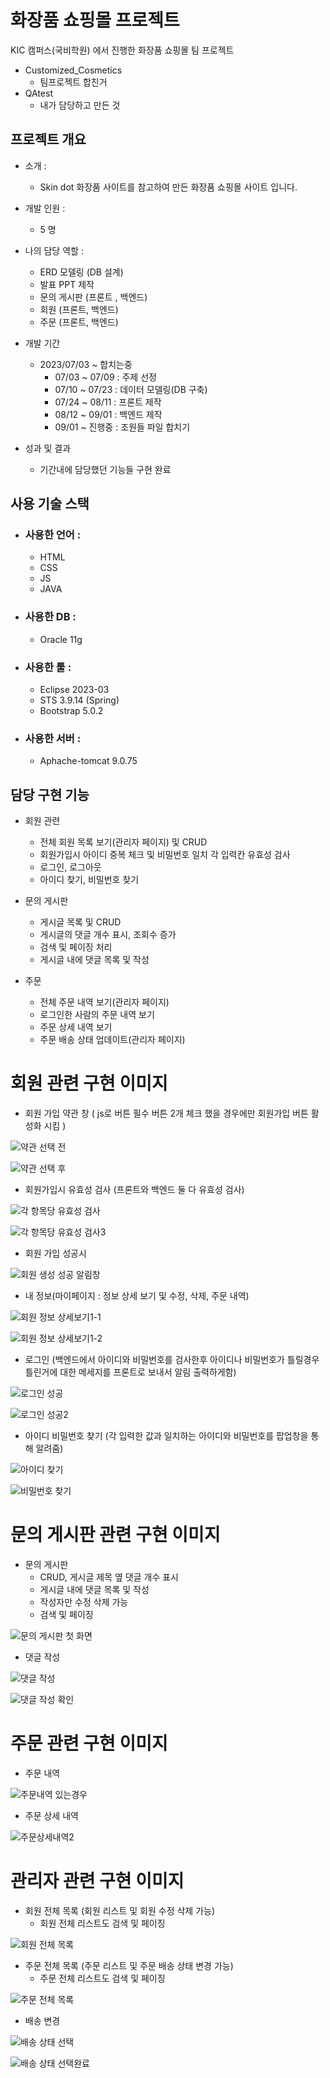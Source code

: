 # 화장품 쇼핑몰 프로젝트
KIC 캠퍼스(국비학원) 에서 진행한 화장품 쇼핑몰 팀 프로젝트

* Customized_Cosmetics
  * 팀프로젝트 합친거
* QAtest
  * 내가 담당하고 만든 것

## 프로젝트 개요
* 소개 :
  * Skin dot 화장품 사이트를 참고하여 만든 화장품 쇼핑몰 사이트 입니다.

* 개발 인원 :
  *  5 명

* 나의 담당 역할 :
  * ERD 모델링 (DB 설계)
  * 발표 PPT 제작
  * 문의 게시판 (프론트 , 백엔드)
  * 회원 (프론트, 백엔드)
  * 주문 (프론트, 백엔드)

* 개발 기간
  * 2023/07/03 ~ 합치는중
    * 07/03 ~ 07/09 : 주제 선정
    * 07/10 ~ 07/23 : 데이터 모델링(DB 구축)
    * 07/24 ~ 08/11 : 프론트 제작
    * 08/12 ~ 09/01 : 백엔드 제작
    * 09/01 ~ 진행중 : 조원들 파일 합치기

* 성과 및 결과
  * 기간내에 담당했던 기능들 구현 완료


## 사용 기술 스택
* ### 사용한 언어 :
  * HTML
  * CSS
  * JS
  * JAVA
    
* ### 사용한 DB : 
  * Oracle 11g
   
* ### 사용한 툴 : 
  * Eclipse 2023-03
  * STS 3.9.14 (Spring)
  * Bootstrap 5.0.2
    
* ### 사용한 서버 :
  * Aphache-tomcat 9.0.75


## 담당 구현 기능
* 회원 관련
  * 전체 회원 목록 보기(관리자 페이지) 및 CRUD
  * 회원가입시 아이디 중복 체크 및 비밀번호 일치 각 입력칸 유효성 검사
  * 로그인, 로그아웃
  * 아이디 찾기, 비밀번호 찾기

* 문의 게시판
  * 게시글 목록 및 CRUD
  * 게시글의 댓글 개수 표시, 조회수 증가
  * 검색 및 페이징 처리
  * 게시글 내에 댓글 목록 및 작성

* 주문
  * 전체 주문 내역 보기(관리자 페이지)
  * 로그인한 사람의 주문 내역 보기
  * 주문 상세 내역 보기
  * 주문 배송 상태 업데이트(관리자 페이지)
 
# 회원 관련 구현 이미지
* 회원 가입 약관 창 ( js로 버튼 필수 버튼 2개 체크 했을 경우에만 회원가입 버튼 활성화 시킴 )
    
![약관 선택 전](https://github.com/Scar1etHan/webmake/assets/137043086/c36c36e8-f380-47b6-bacc-a620c813d4ab)

![약관 선택 후](https://github.com/Scar1etHan/webmake/assets/137043086/e5d59a34-9986-4d0a-a706-b58a1243577a)

* 회원가입시 유효성 검사 (프론트와 백엔드 둘 다 유효성 검사)
  
![각 항목당 유효성 검사](https://github.com/Scar1etHan/webmake/assets/137043086/064703c0-587a-4539-a18c-a823583c14c2)

![각 항목당 유효성 검사3](https://github.com/Scar1etHan/webmake/assets/137043086/9f5f51c5-1e9b-4884-8efa-3b0a43841bb7)

* 회원 가입 성공시

![회원 생성 성공 알림창](https://github.com/Scar1etHan/webmake/assets/137043086/8a5972f6-a579-493e-a0da-c4125c5a29b2)

* 내 정보(마이페이지 : 정보 상세 보기 및 수정, 삭제, 주문 내역)

![회원 정보 상세보기1-1](https://github.com/Scar1etHan/webmake/assets/137043086/f585109c-291a-480e-a689-a65a611cf010)

![회원 정보 상세보기1-2](https://github.com/Scar1etHan/webmake/assets/137043086/72cadfac-9bc5-4d80-9512-0436ff853dce)


* 로그인 (백엔드에서 아이디와 비밀번호를 검사한후 아이디나 비밀번호가 틀릴경우 틀린거에 대한 메세지를 프론트로 보내서 알림 출력하게함)

![로그인 성공](https://github.com/Scar1etHan/webmake/assets/137043086/1f19b9ce-a163-4aab-88b1-ed9d6426249b)

![로그인 성공2](https://github.com/Scar1etHan/webmake/assets/137043086/bb3d7750-6f44-4973-8db1-a22431e82bb0)

* 아이디 비밀번호 찾기 (각 입력한 값과 일치하는 아이디와 비밀번호를 팝업창을 통해 알려줌)
      
![아이디 찾기](https://github.com/Scar1etHan/webmake/assets/137043086/f72c11ae-e0dd-47a2-ba51-00b1e508b9f2)
     
![비밀번호 찾기](https://github.com/Scar1etHan/webmake/assets/137043086/b810aee8-0134-41d3-880b-9fe344051c53)


# 문의 게시판 관련 구현 이미지
* 문의 게시판
  * CRUD, 게시글 제목 옆 댓글 개수 표시
  * 게시글 내에 댓글 목록 및 작성
  * 작성자만 수정 삭제 가능
  * 검색 및 페이징

![문의 게시판 첫 화면](https://github.com/Scar1etHan/webmake/assets/137043086/a155b69e-2cca-4440-9f27-5a2ea1522de9)

* 댓글 작성

![댓글 작성](https://github.com/Scar1etHan/webmake/assets/137043086/3e95cd0b-57c4-486c-ae7d-9fe9d53d2eaa)

![댓글 작성 확인](https://github.com/Scar1etHan/webmake/assets/137043086/466eb663-bbdf-487c-b4a2-1374625ba573)


# 주문 관련 구현 이미지
* 주문 내역
  
![주문내역 있는경우](https://github.com/Scar1etHan/webmake/assets/137043086/feec914b-ebd3-41b5-9f8b-2f1e65b4ea4d)

* 주문 상세 내역

![주문상세내역2](https://github.com/Scar1etHan/webmake/assets/137043086/8e9f9e1a-f05e-4f2e-af08-dceae35772ca)


# 관리자 관련 구현 이미지
* 회원 전체 목록 (회원 리스트 및 회원 수정 삭제 가능)
  * 회원 전체 리스트도 검색 및 페이징
    
![회원 전체 목록](https://github.com/Scar1etHan/webmake/assets/137043086/f01a639e-a429-4bd2-8f07-ebd42c4d20b6)

* 주문 전체 목록 (주문 리스트 및 주문 배송 상태 변경 가능)
  * 주문 전체 리스트도 검색 및 페이징
    
![주문 전체 목록](https://github.com/Scar1etHan/webmake/assets/137043086/ccde12e1-13a4-4936-bde9-e4b24e9ba213)

* 배송 변경
  
![배송 상태 선택](https://github.com/Scar1etHan/webmake/assets/137043086/563f70ff-6420-47f8-ba58-6daf15571a20)

![배송 상태 선택완료](https://github.com/Scar1etHan/webmake/assets/137043086/7f3ae847-bd3a-4ab6-85c0-3457f8e26cce)

